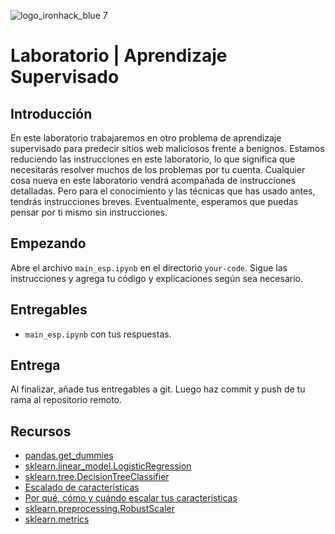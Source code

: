 ![logo_ironhack_blue 7](https://user-images.githubusercontent.com/23629340/40541063-a07a0a8a-601a-11e8-91b5-2f13e4e6b441.png)

# Laboratorio | Aprendizaje Supervisado

## Introducción

En este laboratorio trabajaremos en otro problema de aprendizaje supervisado para predecir sitios web maliciosos frente a benignos. Estamos reduciendo las instrucciones en este laboratorio, lo que significa que necesitarás resolver muchos de los problemas por tu cuenta. Cualquier cosa nueva en este laboratorio vendrá acompañada de instrucciones detalladas. Pero para el conocimiento y las técnicas que has usado antes, tendrás instrucciones breves. Eventualmente, esperamos que puedas pensar por ti mismo sin instrucciones.

## Empezando

Abre el archivo `main_esp.ipynb` en el directorio `your-code`. Sigue las instrucciones y agrega tu código y explicaciones según sea necesario.

## Entregables

- `main_esp.ipynb` con tus respuestas.

## Entrega

Al finalizar, añade tus entregables a git. Luego haz commit y push de tu rama al repositorio remoto.

## Recursos

- [pandas.get_dummies](https://pandas.pydata.org/pandas-docs/stable/generated/pandas.get_dummies.html)
- [sklearn.linear_model.LogisticRegression](https://scikit-learn.org/stable/modules/generated/sklearn.linear_model.LogisticRegression.html)
- [sklearn.tree.DecisionTreeClassifier](https://scikit-learn.org/stable/modules/generated/sklearn.tree.DecisionTreeClassifier.html)
- [Escalado de características](https://en.wikipedia.org/wiki/Feature_scaling)
- [Por qué, cómo y cuándo escalar tus características](https://medium.com/greyatom/why-how-and-when-to-scale-your-features-4b30ab09db5e)
- [sklearn.preprocessing.RobustScaler](https://scikit-learn.org/stable/modules/generated/sklearn.preprocessing.RobustScaler.html)
- [sklearn.metrics](https://scikit-learn.org/stable/modules/classes.html#module-sklearn.metrics)
